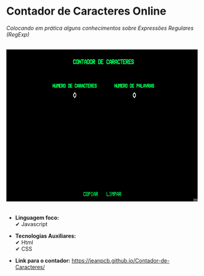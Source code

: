 # Contador de Caracteres Online
*Colocando em prática alguns conhecimentos sobre Expressões Regulares (RegExp)*

<br>
<div> <img src='./assets/gifs/main-screen.gif' height='400'> </div>
<br>

- **Linguagem foco:** <br>
✔ Javascript

- **Tecnologias Auxiliares:** <br>
✔ Html <br>
✔ CSS

- **Link para o contador:** https://jeanpcb.github.io/Contador-de-Caracteres/
